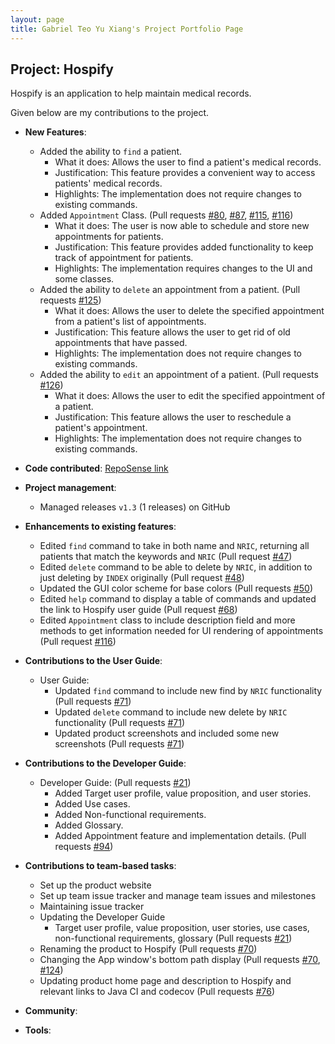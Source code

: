 ```yaml
---
layout: page
title: Gabriel Teo Yu Xiang's Project Portfolio Page
---
```


## Project: Hospify

Hospify is an application to help maintain medical records.

Given below are my contributions to the project.

* **New Features**:
  * Added the ability to `find` a patient.
    * What it does: Allows the user to find a patient's medical records.
    * Justification: This feature provides a convenient way to access patients' medical records.
    * Highlights: The implementation does not require changes to existing commands.
  * Added `Appointment` Class. (Pull requests [\#80](), [\#87](), [\#115](), [\#116]())
    * What it does: The user is now able to schedule and store new appointments for patients.
    * Justification: This feature provides added functionality to keep track of appointment for patients.
    * Highlights: The implementation requires changes to the UI and some classes.
  * Added the ability to `delete` an appointment from a patient. (Pull requests [\#125]())
    * What it does: Allows the user to delete the specified appointment from a patient's list of appointments.
    * Justification: This feature allows the user to get rid of old appointments that have passed.
    * Highlights: The implementation does not require changes to existing commands.
  * Added the ability to `edit` an appointment of a patient. (Pull requests [\#126]())
    * What it does: Allows the user to edit the specified appointment of a patient.
    * Justification: This feature allows the user to reschedule a patient's appointment.
    * Highlights: The implementation does not require changes to existing commands.

* **Code contributed**: [RepoSense link](https://nus-cs2103-ay2021s1.github.io/tp-dashboard/#breakdown=true&search=&sort=groupTitle&sortWithin=title&since=2020-08-14&timeframe=commit&mergegroup=&groupSelect=groupByRepos&checkedFileTypes=docs~functional-code~test-code~other&tabOpen=true&tabType=authorship&tabAuthor=GabrielTeo&tabRepo=AY2021S1-CS2103T-W15-3%2Ftp%5Bmaster%5D&authorshipIsMergeGroup=false&authorshipFileTypes=docs~functional-code~test-code~other)

* **Project management**:
  * Managed releases `v1.3` (1 releases) on GitHub

* **Enhancements to existing features**:
  * Edited `find` command to take in both name and `NRIC`, returning all patients that match the keywords and `NRIC` (Pull request [\#47]())
  * Edited `delete` command to be able to delete by `NRIC`, in addition to just deleting by `INDEX` originally (Pull request [\#48]())
  * Updated the GUI color scheme for base colors (Pull requests [\#50]())
  * Edited `help` command to display a table of commands and updated the link to Hospify user guide (Pull request [\#68]())
  * Edited `Appointment` class to include description field and more methods to get information needed for UI rendering of appointments (Pull request [\#116]())

* **Contributions to the User Guide**:
  * User Guide:
    * Updated `find` command to include new find by `NRIC` functionality (Pull requests [\#71]())
    * Updated `delete` command to include new delete by `NRIC` functionality (Pull requests [\#71]())
    * Updated product screenshots and included some new screenshots (Pull requests [\#71]())

* **Contributions to the Developer Guide**:
  * Developer Guide: (Pull requests [\#21]())
    * Added Target user profile, value proposition, and user stories.
    * Added Use cases.
    * Added Non-functional requirements.
    * Added Glossary.
    * Added Appointment feature and implementation details. (Pull requests [\#94]())

* **Contributions to team-based tasks**:
  * Set up the product website
  * Set up team issue tracker and manage team issues and milestones
  * Maintaining issue tracker
  * Updating the Developer Guide
    * Target user profile, value proposition, user stories, use cases, non-functional requirements, glossary (Pull requests [\#21]())
  * Renaming the product to Hospify (Pull requests [\#70]())
  * Changing the App window's bottom path display (Pull requests [\#70](), [\#124]())
  * Updating product home page and description to Hospify and relevant links to Java CI and codecov (Pull requests [\#76]())

* **Community**:

* **Tools**:
